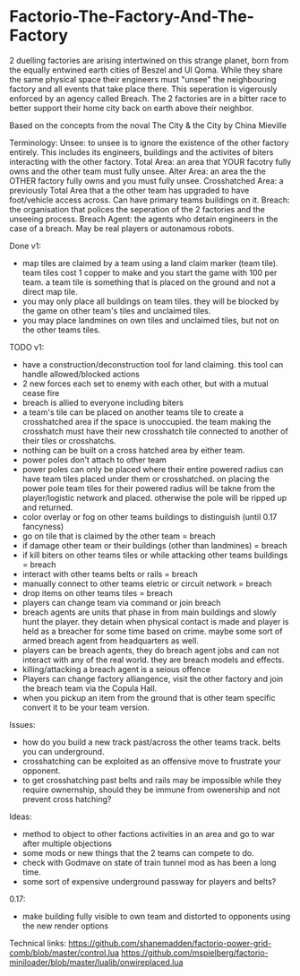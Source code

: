 # Factorio-The-Factory-And-The-Factory

2 duelling factories are arising intertwined on this strange planet, born from the equally entwined earth cities of Beszel and UI Qoma. While they share the same physical space their engineers must "unsee" the neighbouring factory and all events that take place there. This seperation is vigerously enforced by an agency called Breach. The 2 factories are in a bitter race to better support their home city back on earth above their neighbor.

Based on the concepts from the noval The City & the City by China Mieville



Terminology:
Unsee: to unsee is to ignore the existence of the other factory entirely. This includes its engineers, buildings and the activites of biters interacting with the other factory.
Total Area: an area that YOUR facotry fully owns and the other team must fully unsee.
Alter Area: an area the the OTHER factory fully owns and you must fully unsee.
Crosshatched Area: a previously Total Area that a the other team has upgraded to have foot/vehicle access across. Can have primary teams buildings on it.
Breach: the organisation that polices the seperation of the 2 factories and the unseeing process.
Breach Agent: the agents who detain engineers in the case of a breach. May be real players or autonamous robots.


Done v1:
 - map tiles are claimed by a team using a land claim marker (team tile). team tiles cost 1 copper to make and you start the game with 100 per team. a team tile is something that is placed on the ground and not a direct map tile.
 - you may only place all buildings on team tiles. they will be blocked by the game on other team's tiles and unclaimed tiles.
 - you may place landmines on own tiles and unclaimed tiles, but not on the other teams tiles.


TODO v1:
 - have a construction/deconstruction tool for land claiming. this tool can handle allowed/blocked actions
 - 2 new forces each set to enemy with each other, but with a mutual cease fire
 - breach is allied to everyone including biters
 - a team's tile can be placed on another teams tile to create a crosshatched area if the space is unoccupied. the team making the crosshatch must have their new crosshatch tile connected to another of their tiles or crosshatchs.
 - nothing can be built on a cross hatched area by either team.
 - power poles don't attach to other team
 - power poles can only be placed where their entire powered radius can have team tiles placed under them or crosshatched. on placing the power pole team tiles for their powered radius will be takne from the player/logistic network and placed. otherwise the pole will be ripped up and returned.
 - color overlay or fog on other teams buildings to distinguish (until 0.17 fancyness)
 - go on tile that is claimed by the other team = breach
 - if damage other team or their buildings (other than landmines) = breach
 - if kill biters on other teams tiles or while attacking other teams buildings = breach
 - interact with other teams belts or rails = breach
 - manually connect to other teams eletric or circuit network = breach
 - drop items on other teams tiles = breach
 - players can change team via command or join breach
 - breach agents are units that phase in from main buildings and slowly hunt the player. they detain when physical contact is made and player is held as a breacher for some time based on crime. maybe some sort of armed breach agent from headquarters as well.
 - players can be breach agents, they do breach agent jobs and can not interact with any of the real world. they are breach models and effects.
 - killing/attacking a breach agent is a seious offence
 - Players can change factory alliangence, visit the other factory and join the breach team via the Copula Hall.
 - when you pickup an item from the ground that is other team specific convert it to be your team version.


Issues:
 - how do you build a new track past/across the other teams track. belts you can underground.
 - crosshatching can be exploited as an offensive move to frustrate your opponent.
 - to get crosshatching past belts and rails may be impossible while they require ownernship, should they be immune from owenership and not prevent cross hatching?


Ideas:
 - method to object to other factions activities in an area and go to war after multiple objections
 - some mods or new things that the 2 teams can compete to do.
 - check with Godmave on state of train tunnel mod as has been a long time.
 - some sort of expensive underground passway for players and belts?


0.17:
 - make building fully visible to own team and distorted to opponents using the new render options



Technical links:
https://github.com/shanemadden/factorio-power-grid-comb/blob/master/control.lua
https://github.com/mspielberg/factorio-miniloader/blob/master/lualib/onwireplaced.lua
